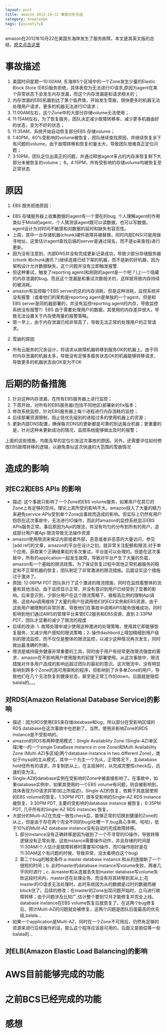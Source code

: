 ```yaml
---
layout: post
title: amazon 2012-10-22 事故分析总结
category: knowledge
tags: [pyinotify]
---
```


amazon在2012年10月22在美国东海岸发生了服务故障，本文是其英文版的总结，[原文点击这里][english-link]

# 事故描述
 
1. 美国时间星期一10:00AM, 东海岸5个区域中的一个Zone发生少量的Elastic Block Store (EBS)服务拒绝，具体表现为无法进行IO请求,原因为agent在某个异常状态下会发生内存泄漏，而这个内存泄漏是和请求相关的；
2. 内存泄漏的EBS机器到达了某个临界值，开始发生雪崩，很快更多的机器无法处理用户请求，更多的机器无法进行IO请求；
3. 11:00AM左右，这个Zone中的大部分存储volume无法使用；
4. 11:15AM左右，为了恢复服务，团队决定减少故障转移率，减少更多机器由好的状态，变为不好的状态；
5. 11:35AM，系统开始自动恢复部分EBS 存储volume；
6. 1:40PM，60%受影响的volume被恢复，团队继续查找原因，并继续恢复余下有问题的volume。由于故障转移和恢复的量太大，导致团队很难真正定位问题；
7. 3:10PM，团队定位出真正的问题，并通过释放agent多占的内存来恢复剩下大部分未被恢复的volume；
8。4:15PM，所有受影响的存储volume均被恢复至正常状态

# 原因

1. EBS 服务拒绝原因：
* EBS 存储服务器上收集数据的agent有一个潜在的bug, 个人理解agent的作用类似于Mola的agent，个人猜测该agent既可以读数据，也可以写数据。agent设计为对时间不敏感和对数据的延时和缺失有容忍性。
* 上周，其中一台存储机器(chunk)硬件故障并被替换，同时内部DNS(可能用做寻地址，这里估计agent查找后端的server是通过域名，而不是ip来查找)进行更新。
* 因为没有注意到，内部DNS并没有完成更新记录成功，导致少部分存储服务器(chunk 和chunk通讯？)继续连接已经下架的机器，而不是新的好机器，因为架构设计允许数据缺失，这个问题并没有立即触发报警.
* 但这种重试，触发了reporting agent(和刚刚的agent是一个吧？)上一个隐藏的内存泄漏的bug。而且这个泄漏是和重试次数相关的，这样就导致内存持续的被消耗。
* amazon有监控每个EBS server的总的内存消耗，但是这种消耗，监控系统并没有报警（或者他们的架构是reporting agent是单独的一个agent，但是和EBS server是同机器部署的，并没有监控reporting agent的内存，导致监控系统没有报警?）EBS 由于需要处理用户的数据，其使用的内存差异很大，导致无法设置关于内存使用量的报警策略。
* 周一早上，由于内存泄漏已经非常高了，导致无法正常的处理用户的正常请求。

2. 雪崩的原因
* 所有云服务的冗余设计，将请求从故障机器转移到服务OK的机器上。由于同时内存泄漏的机器太多，导致没有足够多服务状态OK的机器能够转移请求，导致更多的机器状态由OK变为不OK

# 后期的防备措施

1. 针对这种内存泄漏，在所有EBS服务器上进行监控；
2. 下周开始，对所有的EBS服务器(包括不同地区)部署新的fix版本；
3. 修改系统监控，针对EBS服务器上每个进程进行内存消耗的监控；
4. 后续部署资源限制，阻止低优先级别的进程过多的使用机器上的资源；
5. 更新内部DNS配置，确保每次DNS的更新都是可靠的到达每台机器；更重要的是，针对这种未更新成功的情况，监控系统能够做出及时的报警；

上面的这些措施，均能及早的定位引发这次事故的原因。另外，还需要评估如何修改EBS故障转移的逻辑，以避免类似这次快速的大范围的雪崩情况

# 造成的影响

## 对EC2和EBS APIs 的影响

* 描述: 这个事故只影响了一个Zone的EBS volume服务，如果用户在其它的Zone上有足够的空间，理论上其所受的影响不大。amazon投入了大量的精力来避免service APIs受到单个Zone出事故而造成的影响。但实际上仍然有用户抱怨在这次事故中，无法进行IO操作，而此时amazon的监控系统显示EBS APIs服务正常。事后原因为Api的限流，并没有均匀的分布到所有的用户，造成部分用户被Api 限流导致无法操作资源
* amazon使用限流来保证内部或者外部，恶意或者非恶意的大量访问，参见[add ref]的文章，amazon的平台在设计之初，就非常关注配额和限流.对于单个应用，获取某个正确结果前的多次重试，平台是可以处理的。但是在这次事故中，所有的application一起发生故障，导致对平台产生了大量的负载，amazon有一个基础的限流政策。为了保证恢复过程中其他正常机器服务的稳定和不正常机器的恢复，团队制定了非常激进的限流措施。后面证实这个措施过于激进了。
* 原因: 12:06PM PDT 团队执行了这个激进的限流措施，同时在监控着整体的流量和其他活动，由于监控显示正常，并没有意识到用户已经受到了显著的影响。后来意识到，少部分用户在这个限流策略下，被极高比例的限制Api调用，这些Api调用维持了大量的用户在调用他们的EC2实例和EBS资源，由于这些用户被限制的非常厉害，导致他们在事故中调用APIS服务很难成功，同时影响到他们通过AWS的管理平台来管EC2服务和EBS资源，直到 2:33PM PDT，团队才显著的减少了限流的程度
* 后续的改进: 1. 故障处理中减少使用这种激进的处理策略，使用其它即能够恢复服务，又减少用户感知的限流策略；2. 操作dashbord上增加精细到用户级别的限流监控，而不仅仅是整体的限流监控，以减少这种情况再次发生，同时做出最准确的判断。
* 限流是维持服务健康非常重要的工具，同时由于用户有经常更改限流强度的需求，amazon在不影响用户使用服务的前提下部署使用。从这次事故中，限流措施对许多用户造成的影响远超过团队的最初的意识。这次限流中，没有明显影响到跨多个Zone的高可用架构的程序，但影响到了许多单Zone的用户，导致他们在几个无法恢复到健康状态，甚至是正常工作的down。后面就是赔偿balala的。。。


## 对RDS(Amazon Relational Database Service)的影响

* 描述：因为RDS使用EBS来存储database和log，所以部分在受影响区域的RDS database在这次事故中也悲剧了。当然，使用非影响Zone的RDS instance是不受影响的。
* amazon的RDS有两种使用模式：Single Availability Zone (Single-AZ)单区域(唯一的一个single DataBase instance in one Zone)和Multi Availability Zone (Multi-AZ)多区域(两个database instance in two different Zone)，类似于mysql的主从模式，其中一个为主一个为从，正常情况下，主database hold住所有的请求，并复制到从上，在主挂掉时，从完成完整性check后，迅速的变为主。
* Single-AZ的database实例在受影响的Zone中被直接影响了。在事故中，如果database实例中，如果其使用的一个EBS volume有问题，则会被影响到，具体表现为IO请求异常(如上所描述)，Single-AZ的恢复，依赖于其底层使用的EBS volume的恢复。1:30PM PDT, 很多受影响的Single-AZ RDS instance被恢复，3:30PM PDT, 主要的受影响的database instance 被恢复，6:35PM PDT, 几乎所有的Single-AZ RDS instances 恢复。
* 大部分的Multi-AZ在完成一致性check后，能够正常的切换到健康的Zone的从上，但是由于存在两个完全不同的bug(吐槽一下,bug真心多啊，哈哈)，低于10%的Mulit-AZ database instance没有自动的完成故障转移。
	1. 部分instance没有正确转移是因为碰到了一个不寻常的IO操作，导致转移逻辑没有正常处理，这些instance需要操作动作，并且存储的时间是11:30AM(个人估计是故障转移时需要写IO操作，而IO操作刚好是在11:30AM这个有问题的时候，导致异常，没太看明白这个bug)
	2. 第二个bug的触发条件:a.master database instance 和从的连接断了一个很短的时间；b. 此时master的database instance写volume失败，两者几乎同时进行；c. 从master和从连接丢失到master database写volume失败这段时间内，master还在处理业务，而没有将其转移到其从上;在master的IO请求无法处理时，此时系统因为从的数据是过时的数据而被block住了。后续的修改：在master的Zone出现问题开始时，立马进行故障转移；由于问题涉及比较广,估计整个要到12月才能修复并完全上线。database instance在EBS volume恢复后就恢复了。在这两个bug修复后，预计Multi-AZ的问题就会被修复，这两个问题是团队后面最高的优先级,balala...
* 如果一个application是Multi-AZ，同时在一个Zone不可用后，仍然有足够的资源来进行后续操作的话，那么这个程序应该是可用的。后面又是赔偿等一些balala的...	


## 对ELB(Amazon Elastic Load Balancing)的影响



# AWS目前能够完成的功能

# 之前BCS已经完成的功能

# 感想

[english-link]: https://aws.amazon.com/message/680342/
